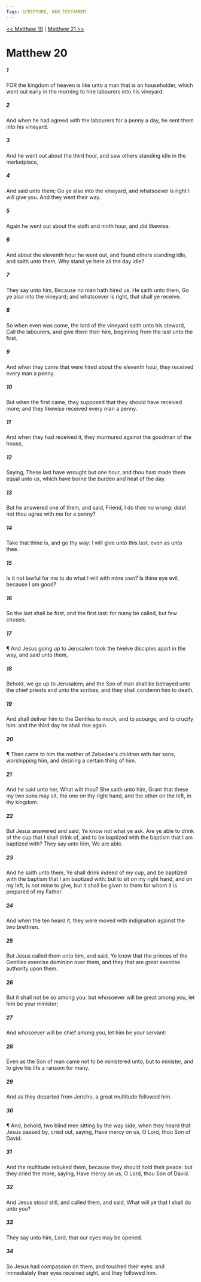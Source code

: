 ```yaml
---
Tags: SCRIPTURE, NEW_TESTAMENT
---
```


[<< Matthew 19](NEW_TESTAMENT/01_Matthew/Matthew_19.md) | [Matthew 21 >>](NEW_TESTAMENT/01_Matthew/Matthew_21.md)

# Matthew 20

##### 1

FOR the kingdom of heaven is like unto a man that is an householder, which went out early in the morning to hire labourers into his vineyard.

##### 2

And when he had agreed with the labourers for a penny a day, he sent them into his vineyard.

##### 3

And he went out about the third hour, and saw others standing idle in the marketplace,

##### 4

And said unto them; Go ye also into the vineyard, and whatsoever is right I will give you. And they went their way.

##### 5

Again he went out about the sixth and ninth hour, and did likewise.

##### 6

And about the eleventh hour he went out, and found others standing idle, and saith unto them, Why stand ye here all the day idle?

##### 7

They say unto him, Because no man hath hired us. He saith unto them, Go ye also into the vineyard; and whatsoever is right, that shall ye receive.

##### 8

So when even was come, the lord of the vineyard saith unto his steward, Call the labourers, and give them their hire, beginning from the last unto the first.

##### 9

And when they came that were hired about the eleventh hour, they received every man a penny.

##### 10

But when the first came, they supposed that they should have received more; and they likewise received every man a penny.

##### 11

And when they had received it, they murmured against the goodman of the house,

##### 12

Saying, These last have wrought but one hour, and thou hast made them equal unto us, which have borne the burden and heat of the day.

##### 13

But he answered one of them, and said, Friend, I do thee no wrong: didst not thou agree with me for a penny?

##### 14

Take that thine is, and go thy way: I will give unto this last, even as unto thee.

##### 15

Is it not lawful for me to do what I will with mine own? Is thine eye evil, because I am good?

##### 16

So the last shall be first, and the first last: for many be called, but few chosen.

##### 17

¶ And Jesus going up to Jerusalem took the twelve disciples apart in the way, and said unto them,

##### 18

Behold, we go up to Jerusalem; and the Son of man shall be betrayed unto the chief priests and unto the scribes, and they shall condemn him to death,

##### 19

And shall deliver him to the Gentiles to mock, and to scourge, and to crucify him: and the third day he shall rise again.

##### 20

¶ Then came to him the mother of Zebedee's children with her sons, worshipping him, and desiring a certain thing of him.

##### 21

And he said unto her, What wilt thou? She saith unto him, Grant that these my two sons may sit, the one on thy right hand, and the other on the left, in thy kingdom.

##### 22

But Jesus answered and said, Ye know not what ye ask. Are ye able to drink of the cup that I shall drink of, and to be baptized with the baptism that I am baptized with? They say unto him, We are able.

##### 23

And he saith unto them, Ye shall drink indeed of my cup, and be baptized with the baptism that I am baptized with: but to sit on my right hand, and on my left, is not mine to give, but it shall be given to them for whom it is prepared of my Father.

##### 24

And when the ten heard it, they were moved with indignation against the two brethren.

##### 25

But Jesus called them unto him, and said, Ye know that the princes of the Gentiles exercise dominion over them, and they that are great exercise authority upon them.

##### 26

But it shall not be so among you: but whosoever will be great among you, let him be your minister;

##### 27

And whosoever will be chief among you, let him be your servant:

##### 28

Even as the Son of man came not to be ministered unto, but to minister, and to give his life a ransom for many.

##### 29

And as they departed from Jericho, a great multitude followed him.

##### 30

¶ And, behold, two blind men sitting by the way side, when they heard that Jesus passed by, cried out, saying, Have mercy on us, O Lord, thou Son of David.

##### 31

And the multitude rebuked them, because they should hold their peace: but they cried the more, saying, Have mercy on us, O Lord, thou Son of David.

##### 32

And Jesus stood still, and called them, and said, What will ye that I shall do unto you?

##### 33

They say unto him, Lord, that our eyes may be opened.

##### 34

So Jesus had compassion on them, and touched their eyes: and immediately their eyes received sight, and they followed him.
